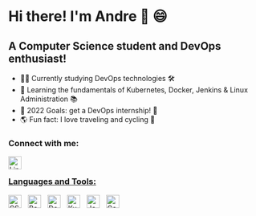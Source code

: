 # Hi there! I'm Andre  👋 😄


## A Computer Science student and DevOps enthusiast! 

- 🧑‍💻 Currently studying DevOps technologies 🛠 
- 📖 Learning the fundamentals of Kubernetes, Docker, Jenkins & Linux Administration 📚
- 🎯 2022 Goals: get a DevOps internship! 💫
- 🌎 Fun fact: I love traveling and cycling 🚴
 
### Connect with me:
<a href="https://www.linkedin.com/in/andrelouiz/">
 <img align="left" alt="LinkedIn" width="26px" src="https://cdn.jsdelivr.net/gh/devicons/devicon/icons/linkedin/linkedin-original.svg" style="padding-right:10px;"/>

<br/> 
  
### Languages and Tools:
<img align="left" alt="CSharp" width="26px" src="https://cdn.jsdelivr.net/gh/devicons/devicon/icons/csharp/csharp-original.svg" style="padding-right:10px;"/>  
<img align="left" alt="Bash" width="26px" src="https://cdn.jsdelivr.net/gh/devicons/devicon/icons/bash/bash-original.svg" style="padding-right:10px;" />
<img align="left" alt="Docker" width="26px" src="https://cdn.jsdelivr.net/gh/devicons/devicon/icons/docker/docker-original.svg" style="padding-right:10px;" />
<img align="left" alt="Kubernetes" width="26px" src="https://cdn.jsdelivr.net/gh/devicons/devicon/icons/kubernetes/kubernetes-plain.svg" style="padding-right:10px;" />
<img align="left" alt="Jenkins" width="26px" src="https://cdn.jsdelivr.net/gh/devicons/devicon/icons/jenkins/jenkins-original.svg" style="padding-right:10px;" />
<img align="left" alt="CentOs" width="26px" src="https://cdn.jsdelivr.net/gh/devicons/devicon/icons/centos/centos-original.svg" style="padding-right:10px;" /></a>
<br/> 
